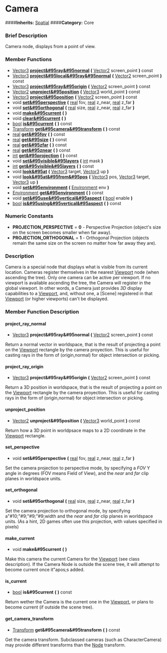 #  Camera  
####**Inherits:** [Spatial](class_spatial)
####**Category:** Core

###  Brief Description  
Camera node, displays from a point of view.

###  Member Functions 
  * [Vector3](class_vector3)  **[project&#95ray&#95normal](#project_ray_normal)**  **(** [Vector2](class_vector2) screen_point  **)** const
  * [Vector3](class_vector3)  **[project&#95local&#95ray&#95normal](#project_local_ray_normal)**  **(** [Vector2](class_vector2) screen_point  **)** const
  * [Vector3](class_vector3)  **[project&#95ray&#95origin](#project_ray_origin)**  **(** [Vector2](class_vector2) screen_point  **)** const
  * [Vector2](class_vector2)  **[unproject&#95position](#unproject_position)**  **(** [Vector3](class_vector3) world_point  **)** const
  * [Vector3](class_vector3)  **[project&#95position](#project_position)**  **(** [Vector2](class_vector2) screen_point  **)** const
  * void  **[set&#95perspective](#set_perspective)**  **(** [real](class_real) fov, [real](class_real) z_near, [real](class_real) z_far  **)**
  * void  **[set&#95orthogonal](#set_orthogonal)**  **(** [real](class_real) size, [real](class_real) z_near, [real](class_real) z_far  **)**
  * void  **[make&#95current](#make_current)**  **(** **)**
  * void  **[clear&#95current](#clear_current)**  **(** **)**
  * [bool](class_bool)  **[is&#95current](#is_current)**  **(** **)** const
  * [Transform](class_transform)  **[get&#95camera&#95transform](#get_camera_transform)**  **(** **)** const
  * [real](class_real)  **[get&#95fov](#get_fov)**  **(** **)** const
  * [real](class_real)  **[get&#95size](#get_size)**  **(** **)** const
  * [real](class_real)  **[get&#95zfar](#get_zfar)**  **(** **)** const
  * [real](class_real)  **[get&#95znear](#get_znear)**  **(** **)** const
  * [int](class_int)  **[get&#95projection](#get_projection)**  **(** **)** const
  * void  **[set&#95visible&#95layers](#set_visible_layers)**  **(** [int](class_int) mask  **)**
  * [int](class_int)  **[get&#95visible&#95layers](#get_visible_layers)**  **(** **)** const
  * void  **[look&#95at](#look_at)**  **(** [Vector3](class_vector3) target, [Vector3](class_vector3) up  **)**
  * void  **[look&#95at&#95from&#95pos](#look_at_from_pos)**  **(** [Vector3](class_vector3) pos, [Vector3](class_vector3) target, [Vector3](class_vector3) up  **)**
  * void  **[set&#95environment](#set_environment)**  **(** [Environment](class_environment) env  **)**
  * [Environment](class_environment)  **[get&#95environment](#get_environment)**  **(** **)** const
  * void  **[set&#95use&#95vertical&#95aspect](#set_use_vertical_aspect)**  **(** [bool](class_bool) enable  **)**
  * [bool](class_bool)  **[is&#95using&#95vertical&#95aspect](#is_using_vertical_aspect)**  **(** **)** const

###  Numeric Constants  
  * **PROJECTION_PERSPECTIVE** = **0** - Perspective Projection (object's size on the screen becomes smaller when far away).
  * **PROJECTION_ORTHOGONAL** = **1** - Orthogonal Projection (objects remain the same size on the screen no matter how far away they are).

###  Description  
Camera is a special node that displays what is visible from its current location. Cameras register themselves in the nearest [Viewport](class_viewport) node (when ascending the tree). Only one camera can be active per viewport. If no viewport is available ascending the tree, the Camera will register in the global viewport. In other words, a Camera just provides _3D_ display capabilities to a [Viewport](class_viewport), and, without one, a [Scene] registered in that [Viewport](class_viewport) (or higher viewports) can't be displayed.

###  Member Function Description  

#### <a name="project_ray_normal">project_ray_normal</a>
  * [Vector3](class_vector3)  **project&#95ray&#95normal**  **(** [Vector2](class_vector2) screen_point  **)** const

Return a normal vector in worldspace, that is the result of projecting a point on the [Viewport](class_viewport) rectangle by the camera proyection. This is useful for casting rays in the form of (origin,normal) for object intersection or picking.

#### <a name="project_ray_origin">project_ray_origin</a>
  * [Vector3](class_vector3)  **project&#95ray&#95origin**  **(** [Vector2](class_vector2) screen_point  **)** const

Return a 3D position in worldspace, that is the result of projecting a point on the [Viewport](class_viewport) rectangle by the camera proyection. This is useful for casting rays in the form of (origin,normal) for object intersection or picking.

#### <a name="unproject_position">unproject_position</a>
  * [Vector2](class_vector2)  **unproject&#95position**  **(** [Vector3](class_vector3) world_point  **)** const

Return how a 3D point in worldpsace maps to a 2D coordinate in the [Viewport](class_viewport) rectangle.

#### <a name="set_perspective">set_perspective</a>
  * void  **set&#95perspective**  **(** [real](class_real) fov, [real](class_real) z_near, [real](class_real) z_far  **)**

Set the camera projection to perspective mode, by specifying a _FOV_ Y angle in degrees (FOV means Field of View), and the _near_ and _far_ clip planes in worldspace units.

#### <a name="set_orthogonal">set_orthogonal</a>
  * void  **set&#95orthogonal**  **(** [real](class_real) size, [real](class_real) z_near, [real](class_real) z_far  **)**

Set the camera projection to orthogonal mode, by specifying a"#10;"#9;"#9;"#9;width and the _near_ and _far_ clip planes in worldspace units. (As a hint, 2D games often use this projection, with values specified in pixels)

#### <a name="make_current">make_current</a>
  * void  **make&#95current**  **(** **)**

Make this camera the current Camera for the [Viewport](class_viewport) (see class description). If the Camera Node is outside the scene tree, it will attempt to become current once it"apos;s added.

#### <a name="is_current">is_current</a>
  * [bool](class_bool)  **is&#95current**  **(** **)** const

Return wether the Camera is the current one in the [Viewport](class_viewport), or plans to become current (if outside the scene tree).

#### <a name="get_camera_transform">get_camera_transform</a>
  * [Transform](class_transform)  **get&#95camera&#95transform**  **(** **)** const

Get the camera transform. Subclassed cameras (such as CharacterCamera) may provide different transforms than the [Node](class_node) transform.
